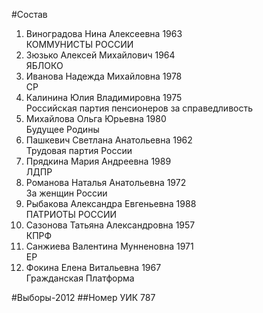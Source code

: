 #Состав
1. Виноградова Нина Алексеевна 1963   
    КОММУНИСТЫ РОССИИ
2. Зюзько Алексей Михайлович 1964   
    ЯБЛОКО
3. Иванова Надежда Михайловна 1978   
    СР
4. Калинина Юлия Владимировна 1975   
    Российская партия пенсионеров за справедливость
5. Михайлова Ольга Юрьевна 1980   
    Будущее Родины
6. Пашкевич Светлана Анатольевна 1962   
    Трудовая партия России
7. Прядкина Мария Андреевна 1989   
    ЛДПР
8. Романова Наталья Анатольевна 1972   
    За женщин России
9. Рыбакова Александра Евгеньевна 1988   
    ПАТРИОТЫ РОССИИ
10. Сазонова Татьяна Александровна 1957   
    КПРФ
11. Санжиева Валентина Мунненовна 1971   
    ЕР
12. Фокина Елена Витальевна 1967   
    Гражданская Платформа

#Выборы-2012
##Номер УИК
787